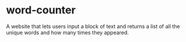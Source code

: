 # word-counter
A website that lets users input a block of text and returns a list of all the unique words and how many times they appeared.
